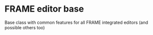 # FRAME editor base
Base class with common features for all FRAME integrated editors (and possible others too)
